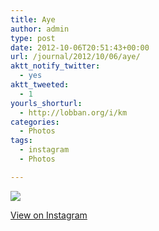 ```yaml
---
title: Aye
author: admin
type: post
date: 2012-10-06T20:51:43+00:00
url: /journal/2012/10/06/aye/
aktt_notify_twitter:
  - yes
aktt_tweeted:
  - 1
yourls_shorturl:
  - http://lobban.org/i/km
categories:
  - Photos
tags:
  - instagram
  - Photos

---
```

![][1]

[View on Instagram][2]

 [1]: http://lobban.org/wp-content/uploads/HLIC/0b6682ed3ab5d628f14d2680ba0632de.jpg
 [2]: http://instagr.am/p/QdGnuNKlhn/